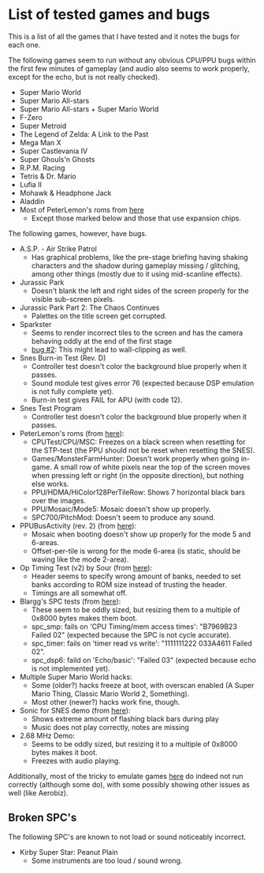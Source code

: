 # List of tested games and bugs
This is a list of all the games that I have tested and it notes the bugs for each one.

The following games seem to run without any obvious CPU/PPU bugs within the first few minutes of gameplay (and audio also seems to work properly, except for the echo, but is not really checked).

- Super Mario World
- Super Mario All-stars
- Super Mario All-stars + Super Mario World
- F-Zero
- Super Metroid
- The Legend of Zelda: A Link to the Past
- Mega Man X
- Super Castlevania IV
- Super Ghouls'n Ghosts
- R.P.M. Racing
- Tetris & Dr. Mario
- Lufia II
- Mohawk & Headphone Jack
- Aladdin
- Most of PeterLemon's roms from [here](https://github.com/PeterLemon/SNES)
  - Except those marked below and those that use expansion chips.

The following games, however, have bugs.

- A.S.P. - Air Strike Patrol
  - Has graphical problems, like the pre-stage briefing having shaking characters and the shadow during gameplay missing / glitching, among other things (mostly due to it using mid-scanline effects).
- Jurassic Park
  - Doesn't blank the left and right sides of the screen properly for the visible sub-screen pixels.
- Jurassic Park Part 2: The Chaos Continues
  - Palettes on the title screen get corrupted.
- Sparkster
  - Seems to render incorrect tiles to the screen and has the camera behaving oddly at the end of the first stage
  - [bug #2](https://github.com/elzo-d/SnesJs/issues/2): This might lead to wall-clipping as well.
- Snes Burn-in Test (Rev. D)
  - Controller test doesn't color the background blue properly when it passes.
  - Sound module test gives error 76 (expected because DSP emulation is not fully complete yet).
  - Burn-in test gives FAIL for APU (with code 12).
- Snes Test Program
  - Controller test doesn't color the background blue properly when it passes.
- PeterLemon's roms (from [here](https://github.com/PeterLemon/SNES)):
  - CPUTest/CPU/MSC: Freezes on a black screen when resetting for the STP-test (the PPU should not be reset when resetting the SNES).
  - Games/MonsterFarmHunter: Doesn't work properly when going in-game. A small row of white pixels near the top of the screen moves when pressing left or right (in the opposite direction), but nothing else works.
  - PPU/HDMA/HiColor128PerTileRow: Shows 7 horizontal black bars over the images.
  - PPU/Mosaic/Mode5: Mosaic doesn't show up properly.
  - SPC700/PitchMod: Doesn't seem to produce any sound.
- PPUBusActivity (rev. 2) (from [here](https://forums.nesdev.com/viewtopic.php?t=14467)):
  - Mosaic when booting doesn't show up properly for the mode 5 and 6-areas.
  - Offset-per-tile is wrong for the mode 6-area (is static, should be waving like the mode 2-area).
- Op Timing Test (v2) by Sour (from [here](https://forums.nesdev.com/viewtopic.php?f=12&t=18658&start=105)):
  - Header seems to specify wrong amount of banks, needed to set banks according to ROM size instead of trusting the header.
  - Timings are all somewhat off.
- Blargg's SPC tests (from [here](https://forums.nesdev.com/viewtopic.php?f=12&t=18005)):
  - These seem to be oddly sized, but resizing them to a multiple of 0x8000 bytes makes them boot.
  - spc_smp: fails on 'CPU Timing/mem access times': "B7969B23 Failed 02" (expected because the SPC is not cycle accurate).
  - spc_timer: fails on 'timer read vs write': "1111111222 033A4611 Failed 02".
  - spc_dsp6: faild on 'Echo/basic': "Failed 03" (expected because echo is not implemented yet).
- Multiple Super Mario World hacks:
  - Some (older?) hacks freeze at boot, with overscan enabled (A Super Mario Thing, Classic Mario World 2, Something).
  - Most other (newer?) hacks work fine, though.
- Sonic for SNES demo (from [here](https://forums.nesdev.com/viewtopic.php?f=12&t=20638)):
  - Shows extreme amount of flashing black bars during play
  - Music does not play correctly, notes are missing
- 2.68 MHz Demo:
  - Seems to be oddly sized, but resizing it to a multiple of 0x8000 bytes makes it boot.
  - Freezes with audio playing.

Additionally, most of the tricky to emulate games [here](https://snesdev.mesen.ca/wiki/index.php?title=Tricky-to-emulate_games) do indeed not run correctly (although some do), with some possibly showing other issues as well (like Aerobiz).

## Broken SPC's

The following SPC's are known to not load or sound noticeably incorrect.

- Kirby Super Star: Peanut Plain
  - Some instruments are too loud / sound wrong.

